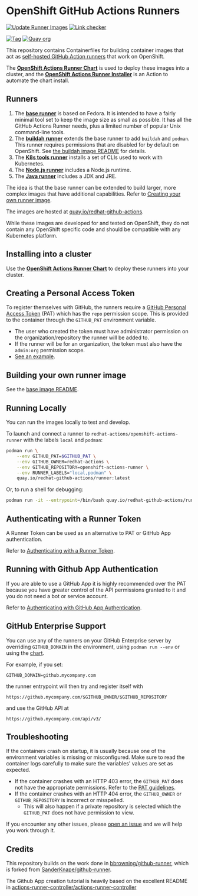 # OpenShift GitHub Actions Runners

[![Update Runner Images](https://github.com/redhatryan/openshift-actions-runner/actions/workflows/update_images.yml/badge.svg)](https://github.com/redhatryan/openshift-actions-runner/actions/workflows/update_images.yml)
[![Link checker](https://github.com/redhatryan/openshift-actions-runner/actions/workflows/link_check.yml/badge.svg)](https://github.com/redhatryan/openshift-actions-runner/actions/workflows/link_check.yml)

[![Tag](https://img.shields.io/github/v/tag/redhatryan/openshift-actions-runner)](https://github.com/redhatryan/openshift-actions-runner/tags)
[![Quay org](https://img.shields.io/badge/quay-redhat--github--actions-red)](https://quay.io/organization/redhat-github-actions)

This repository contains Containerfiles for building container images that act as [self-hosted GitHub Action runners](https://docs.github.com/en/free-pro-team@latest/actions/hosting-your-own-runners/about-self-hosted-runners) that work on OpenShift.

The [**OpenShift Actions Runner Chart**](https://github.com/redhatryan/openshift-actions-runner-chart) is used to deploy these images into a cluster, and the [**OpenShift Actions Runner Installer**](https://github.com/redhat-actions/openshift-actions-runner-installer) is an Action to automate the chart install.

## Runners
1. The [**base runner**](./base) is based on Fedora. It is intended to have a fairly minimal tool set to keep the image size as small as possible. It has all the GitHub Actions Runner needs, plus a limited number of popular Unix command-line tools.
2. The [**buildah runner**](./buildah) extends the base runner to add `buildah` and `podman`. This runner requires permissions that are disabled for by default on OpenShift. See [the buildah image README](./buildah/#README.md) for details.
3. The [**K8s tools runner**](./k8s-tools) installs a set of CLIs used to work with Kubernetes.
4. The [**Node.js runner**](./node) includes a Node.js runtime.
5. The [**Java runner**](./java) includes a JDK and JRE.

The idea is that the base runner can be extended to build larger, more complex images that have additional capabilities. Refer to [Creating your own runner image](./base#creating-your-own-runner-image).

The images are hosted at [quay.io/redhat-github-actions](https://quay.io/redhat-github-actions/).

While these images are developed for and tested on OpenShift, they do not contain any OpenShift specific code and should be compatible with any Kubernetes platform.

## Installing into a cluster
Use the [**OpenShift Actions Runner Chart**](https://github.com/redhat-actions/openshift-actions-runner-chart) to deploy these runners into your cluster.

<a id="pat-guidelines"></a>
## Creating a Personal Access Token
To register themselves with GitHub, the runners require a [GitHub Personal Access Token](https://docs.github.com/en/free-pro-team@latest/github/authenticating-to-github/creating-a-personal-access-token) (PAT) which has the `repo` permission scope. This is provided to the container through the `GITHUB_PAT` environment variable.
- The user who created the token must have administrator permission on the organization/repository the runner will be added to.
- If the runner will be for an organization, the token must also have the `admin:org` permission scope.
- [See an example](./pat-creation.png).

## Building your own runner image
See the [base image README](./base/#own-image).

## Running Locally
You can run the images locally to test and develop.

To launch and connect a runner to `redhat-actions/openshift-actions-runner` with the labels `local` and `podman`:
```sh
podman run \
    --env GITHUB_PAT=$GITHUB_PAT \
    --env GITHUB_OWNER=redhat-actions \
    --env GITHUB_REPOSITORY=openshift-actions-runner \
    --env RUNNER_LABELS="local,podman" \
    quay.io/redhat-github-actions/runner:latest
```

Or, to run a shell for debugging:
```sh
podman run -it --entrypoint=/bin/bash quay.io/redhat-github-actions/runner:latest
```

## Authenticating with a Runner Token
A Runner Token can be used as an alternative to PAT or GitHub App authentication.

Refer to [Authenticating with a Runner Token](./docs/runner-token.md).

## Running with Github App Authentication

If you are able to use a GitHub App it is highly recommended over the PAT because you have greater control of the API permissions granted to it and you do not need a bot or service account.

Refer to [Authenticating with GitHub App Authentication](./docs/github-app-authentication.md).

<a id="enterprise-support"></a>

## GitHub Enterprise Support
You can use any of the runners on your GitHub Enterprise server by overriding `GITHUB_DOMAIN` in the environment, using `podman run --env` or using the [chart](https://github.com/redhat-actions/openshift-actions-runner-chart).

For example, if you set:
```
GITHUB_DOMAIN=github.mycompany.com
```

the runner entrypoint will then try and register itself with

```
https://github.mycompany.com/$GITHUB_OWNER/$GITHUB_REPOSITORY
```

and use the GitHub API at

```
https://github.mycompany.com/api/v3/
```

## Troubleshooting
If the containers crash on startup, it is usually because one of the environment variables is missing or misconfigured. Make sure to read the container logs carefully to make sure the variables' values are set as expected.

- If the container crashes with an HTTP 403 error, the `GITHUB_PAT` does not have the appropriate permissions. Refer to the [PAT guidelines](#pat-guidelines).
- If the container crashes with an HTTP 404 error, the `GITHUB_OWNER` or `GITHUB_REPOSITORY` is incorrect or misspelled.
    - This will also happen if a private repository is selected which the `GITHUB_PAT` does not have permission to view.

If you encounter any other issues, please [open an issue](https://github.com/redhat-actions/openshift-actions-runner/issues) and we will help you work through it.

## Credits
This repository builds on the work done in [bbrowning/github-runner](https://github.com/bbrowning/github-runner), which is forked from [SanderKnape/github-runner](https://github.com/SanderKnape/github-runner).

The Github App creation tutorial is heavily based on the excellent README in [actions-runner-controller/actions-runner-controller](https://github.com/actions-runner-controller/actions-runner-controller)
